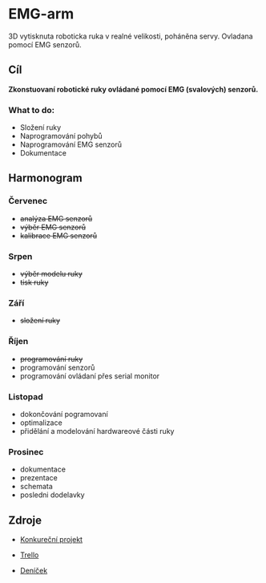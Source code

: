 # EMG-arm
3D vytisknuta roboticka ruka v realné velikosti, poháněna servy. Ovladana pomocí EMG senzorů. 

## Cíl
  **Zkonstuovaní robotické ruky ovládané pomocí EMG (svalových) senzorů.**
  
### What to do: 
- Složení ruky
- Naprogramování pohybů 
- Naprogramování EMG senzorů 
- Dokumentace 

## Harmonogram

### Červenec 
- ~~analýza EMG senzorů~~
- ~~výběr EMG senzorů~~
- ~~kalibrace EMG senzorů~~ 

### Srpen 
- ~~výběr modelu ruky~~
- ~~tisk ruky~~

### Září 
- ~~složení ruky~~ 

### Říjen 
- ~~programování ruky~~
- programování senzorů 
- programování ovládaní přes serial monitor  

### Listopad 
- dokončování pogramovaní 
- optimalizace 
- přidělání a modelování hardwareové části ruky 

### Prosinec 
- dokumentace 
- prezentace 
- schemata 
- posledni dodelavky


## Zdroje
  - [Konkureční projekt](https://static1.squarespace.com/static/5fdf30e82dcd53187f20b7f4/t/5fe09c7ef5f64226567c5b9e/1608555676841/Low+Cost+Prosthetic+Arm+Thesis.pdf)

 - [Trello](https://trello.com/b/98MQD9Fe/z%C3%A1v%C4%9Bre%C4%8Dn%C3%BD-projekt-emg-arm) 
 - [Deníček](https://docs.google.com/document/d/1iRJr1iKNz3n8BKfak4A2ild2_8w_wcecvySByJWGgLg/edit#) 
